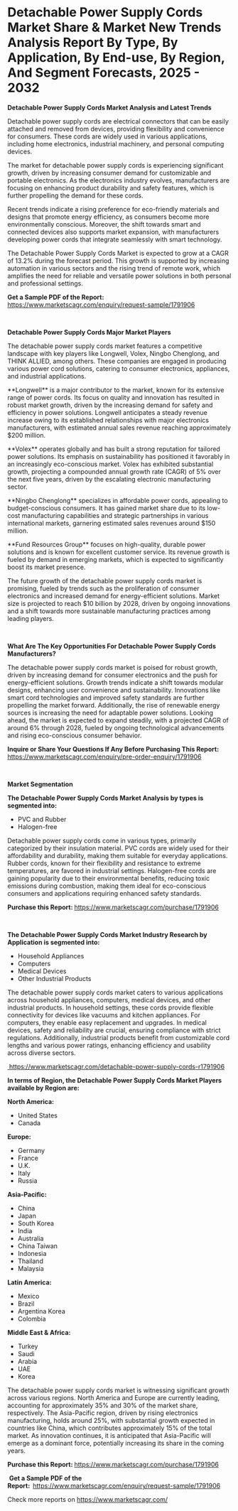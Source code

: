 <p><h1>Detachable Power Supply Cords Market Share & Market New Trends Analysis Report By Type, By Application, By End-use, By Region, And Segment Forecasts, 2025 - 2032</h1></p><p><strong>Detachable Power Supply Cords Market Analysis and Latest Trends</strong></p>
<p><p>Detachable power supply cords are electrical connectors that can be easily attached and removed from devices, providing flexibility and convenience for consumers. These cords are widely used in various applications, including home electronics, industrial machinery, and personal computing devices. </p><p>The market for detachable power supply cords is experiencing significant growth, driven by increasing consumer demand for customizable and portable electronics. As the electronics industry evolves, manufacturers are focusing on enhancing product durability and safety features, which is further propelling the demand for these cords. </p><p>Recent trends indicate a rising preference for eco-friendly materials and designs that promote energy efficiency, as consumers become more environmentally conscious. Moreover, the shift towards smart and connected devices also supports market expansion, with manufacturers developing power cords that integrate seamlessly with smart technology.</p><p>The Detachable Power Supply Cords Market is expected to grow at a CAGR of 13.2% during the forecast period. This growth is supported by increasing automation in various sectors and the rising trend of remote work, which amplifies the need for reliable and versatile power solutions in both personal and professional settings.</p></p>
<p><strong>Get a Sample PDF of the Report:&nbsp;</strong> <a href="https://www.marketscagr.com/enquiry/request-sample/1791906?utm_campaign=3448&utm_medium=2&utm_source=Github&utm_content=ia&utm_term=05042025&utm_id=detachable-power-supply-cords">https://www.marketscagr.com/enquiry/request-sample/1791906</a></p>
<p>&nbsp;</p>
<p><strong>Detachable Power Supply Cords Major Market Players</strong></p>
<p><p>The detachable power supply cords market features a competitive landscape with key players like Longwell, Volex, Ningbo Chenglong, and THINK ALLIED, among others. These companies are engaged in producing various power cord solutions, catering to consumer electronics, appliances, and industrial applications.</p><p>**Longwell** is a major contributor to the market, known for its extensive range of power cords. Its focus on quality and innovation has resulted in robust market growth, driven by the increasing demand for safety and efficiency in power solutions. Longwell anticipates a steady revenue increase owing to its established relationships with major electronics manufacturers, with estimated annual sales revenue reaching approximately $200 million.</p><p>**Volex** operates globally and has built a strong reputation for tailored power solutions. Its emphasis on sustainability has positioned it favorably in an increasingly eco-conscious market. Volex has exhibited substantial growth, projecting a compounded annual growth rate (CAGR) of 5% over the next five years, driven by the escalating electronic manufacturing sector.</p><p>**Ningbo Chenglong** specializes in affordable power cords, appealing to budget-conscious consumers. It has gained market share due to its low-cost manufacturing capabilities and strategic partnerships in various international markets, garnering estimated sales revenues around $150 million.</p><p>**Fund Resources Group** focuses on high-quality, durable power solutions and is known for excellent customer service. Its revenue growth is fueled by demand in emerging markets, which is expected to significantly boost its market presence.</p><p>The future growth of the detachable power supply cords market is promising, fueled by trends such as the proliferation of consumer electronics and increased demand for energy-efficient solutions. Market size is projected to reach $10 billion by 2028, driven by ongoing innovations and a shift towards more sustainable manufacturing practices among leading players.</p></p>
<p>&nbsp;</p>
<p><strong>What Are The Key Opportunities For Detachable Power Supply Cords Manufacturers?</strong></p>
<p><p>The detachable power supply cords market is poised for robust growth, driven by increasing demand for consumer electronics and the push for energy-efficient solutions. Growth trends indicate a shift towards modular designs, enhancing user convenience and sustainability. Innovations like smart cord technologies and improved safety standards are further propelling the market forward. Additionally, the rise of renewable energy sources is increasing the need for adaptable power solutions. Looking ahead, the market is expected to expand steadily, with a projected CAGR of around 6% through 2028, fueled by ongoing technological advancements and rising eco-conscious consumer behavior.</p></p>
<p><strong>Inquire or Share Your Questions If Any Before Purchasing This Report:</strong> <a href="https://www.marketscagr.com/enquiry/pre-order-enquiry/1791906?utm_campaign=3448&utm_medium=2&utm_source=Github&utm_content=ia&utm_term=05042025&utm_id=detachable-power-supply-cords">https://www.marketscagr.com/enquiry/pre-order-enquiry/1791906</a></p>
<p>&nbsp;</p>
<p><strong>Market Segmentation</strong></p>
<p><strong>The Detachable Power Supply Cords Market Analysis by types is segmented into:</strong></p>
<p><ul><li>PVC and Rubber</li><li>Halogen-free</li></ul></p>
<p><p>Detachable power supply cords come in various types, primarily categorized by their insulation material. PVC cords are widely used for their affordability and durability, making them suitable for everyday applications. Rubber cords, known for their flexibility and resistance to extreme temperatures, are favored in industrial settings. Halogen-free cords are gaining popularity due to their environmental benefits, reducing toxic emissions during combustion, making them ideal for eco-conscious consumers and applications requiring enhanced safety standards.</p></p>
<p><strong>Purchase this Report:&nbsp;</strong><a href="https://www.marketscagr.com/purchase/1791906?utm_campaign=3448&utm_medium=2&utm_source=Github&utm_content=ia&utm_term=05042025&utm_id=detachable-power-supply-cords">https://www.marketscagr.com/purchase/1791906</a></p>
<p>&nbsp;</p>
<p><strong>The Detachable Power Supply Cords Market Industry Research by Application is segmented into:</strong></p>
<p><ul><li>Household Appliances</li><li>Computers</li><li>Medical Devices</li><li>Other Industrial Products</li></ul></p>
<p><p>The detachable power supply cords market caters to various applications across household appliances, computers, medical devices, and other industrial products. In household settings, these cords provide flexible connectivity for devices like vacuums and kitchen appliances. For computers, they enable easy replacement and upgrades. In medical devices, safety and reliability are crucial, ensuring compliance with strict regulations. Additionally, industrial products benefit from customizable cord lengths and various power ratings, enhancing efficiency and usability across diverse sectors.</p></p>
<p><a href="https://www.marketscagr.com/detachable-power-supply-cords-r1791906?utm_campaign=3448&utm_medium=2&utm_source=Github&utm_content=ia&utm_term=05042025&utm_id=detachable-power-supply-cords">&nbsp;https://www.marketscagr.com/detachable-power-supply-cords-r1791906</a></p>
<p><strong>In terms of Region, the Detachable Power Supply Cords Market Players available by Region are:</strong></p>
<p>
    <p> <strong> North America: </strong>
        <ul>
            <li>United States</li>
            <li>Canada</li>
        </ul>
        </p> 
    <p> <strong> Europe: </strong>
        <ul>
            <li>Germany</li>
            <li>France</li>
            <li>U.K.</li>
            <li>Italy</li>
            <li>Russia</li>
        </ul>
        </p> 
    <p> <strong> Asia-Pacific: </strong>
        <ul>
            <li>China</li>
            <li>Japan</li>
            <li>South Korea</li>
            <li>India</li>
            <li>Australia</li>
            <li>China Taiwan</li>
            <li>Indonesia</li>
            <li>Thailand</li>
            <li>Malaysia</li>
        </ul>
        </p> 
    <p> <strong> Latin America: </strong>
        <ul>
            <li>Mexico</li>
            <li>Brazil</li>
            <li>Argentina Korea</li>
            <li>Colombia</li>
        </ul>
        </p> 
    <p> <strong> Middle East & Africa: </strong>
        <ul>
            <li>Turkey</li>
            <li>Saudi</li>
            <li>Arabia</li>
            <li>UAE</li>
            <li>Korea</li>
        </ul>
    </p>
    </p>
<p><p>The detachable power supply cords market is witnessing significant growth across various regions. North America and Europe are currently leading, accounting for approximately 35% and 30% of the market share, respectively. The Asia-Pacific region, driven by rising electronics manufacturing, holds around 25%, with substantial growth expected in countries like China, which contributes approximately 15% of the total market. As innovation continues, it is anticipated that Asia-Pacific will emerge as a dominant force, potentially increasing its share in the coming years.</p></p>
<p><strong>Purchase this Report: </strong><a href="https://www.marketscagr.com/purchase/1791906?utm_campaign=3448&utm_medium=2&utm_source=Github&utm_content=ia&utm_term=05042025&utm_id=detachable-power-supply-cords">https://www.marketscagr.com/purchase/1791906</a></p>
<p>&nbsp;<strong>Get a Sample PDF of the Report:&nbsp;&nbsp;</strong><a href="https://www.marketscagr.com/enquiry/request-sample/1791906?utm_campaign=3448&utm_medium=2&utm_source=Github&utm_content=ia&utm_term=05042025&utm_id=detachable-power-supply-cords">https://www.marketscagr.com/enquiry/request-sample/1791906</a></p>
<p><strong></strong></p>
<p>Check more reports on <a href="https://www.marketscagr.com/?utm_campaign=3448&utm_medium=2&utm_source=Github&utm_content=ia&utm_term=05042025&utm_id=detachable-power-supply-cords">https://www.marketscagr.com/</a></p>